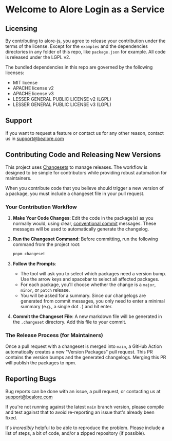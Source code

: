 # Welcome to Alore Login as a Service

## Licensing

By contributing to alore-js, you agree to release your contribution under
the terms of the license. Except for the `examples` and the
dependencies directories in any folder of this repo, like `package.json` for example.
All code is released under the LGPL v2.

The bundled dependencies in this repo are governed
by the following licenses:

- MIT license
- APACHE license v2
- APACHE license v3
- LESSER GENERAL PUBLIC LICENSE v2 (LGPL)
- LESSER GENERAL PUBLIC LICENSE v3 (LGPL)

## Support

If you want to request a feature or contact us for any other reason, contact us in support@bealore.com

## Contributing Code and Releasing New Versions

This project uses [Changesets](https://github.com/changesets/changesets) to manage releases. The workflow is designed to be simple for contributors while providing robust automation for maintainers.

When you contribute code that you believe should trigger a new version of a package, you must include a changeset file in your pull request.

### Your Contribution Workflow

1.  **Make Your Code Changes**: Edit the code in the package(s) as you normally would, using clear, [conventional commit](https://www.conventionalcommits.org/en/v1.0.0/) messages. These messages will be used to automatically generate the changelog.

2.  **Run the Changeset Command**: Before committing, run the following command from the project root:

    ```sh
    pnpm changeset
    ```

3.  **Follow the Prompts**:

    - The tool will ask you to select which packages need a version bump. Use the arrow keys and spacebar to select all affected packages.
    - For each package, you'll choose whether the change is a `major`, `minor`, or `patch` release.
    - You will be asked for a summary. Since our changelogs are generated from commit messages, you only need to enter a minimal summary (e.g., a single dot `.`) and hit enter.

4.  **Commit the Changeset File**: A new markdown file will be generated in the `.changeset` directory. Add this file to your commit.

### The Release Process (for Maintainers)

Once a pull request with a changeset is merged into `main`, a GitHub Action automatically creates a new "Version Packages" pull request. This PR contains the version bumps and the generated changelogs. Merging this PR will publish the packages to npm.

## Reporting Bugs

Bug reports can be done with an issue, a pull request, or contacting us at support@bealore.com

If you're not running against the latest `main` branch version,
please compile and test against that to avoid re-reporting an issue that's
already been fixed.

It's _incredibly_ helpful to be able to reproduce the problem. Please
include a list of steps, a bit of code, and/or a zipped repository (if
possible).
